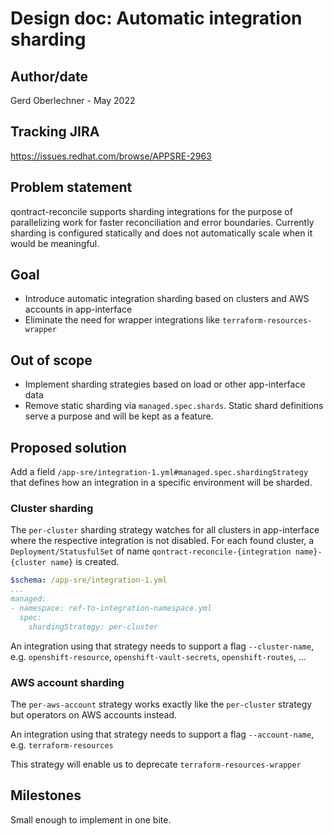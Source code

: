 # Design doc: Automatic integration sharding

## Author/date

Gerd Oberlechner - May 2022

## Tracking JIRA

https://issues.redhat.com/browse/APPSRE-2963

## Problem statement

qontract-reconcile supports sharding integrations for the purpose of parallelizing work for faster reconciliation and error boundaries. Currently sharding is configured statically and does not automatically scale when it would be meaningful.

## Goal

* Introduce automatic integration sharding based on clusters and AWS accounts in app-interface
* Eliminate the need for wrapper integrations like `terraform-resources-wrapper`

## Out of scope

* Implement sharding strategies based on load or other app-interface data
* Remove static sharding via `managed.spec.shards`. Static shard definitions serve a purpose and will be kept as a feature.

## Proposed solution

Add a field `/app-sre/integration-1.yml#managed.spec.shardingStrategy` that defines how an integration in a specific environment will be sharded.

### Cluster sharding

The `per-cluster` sharding strategy watches for all clusters in app-interface where the respective integration is not disabled. For each found cluster, a `Deployment/StatusfulSet` of name `qontract-reconcile-{integration name}-{cluster name}` is created.

```yaml
$schema: /app-sre/integration-1.yml
...
managed:
- namespace: ref-to-integration-namespace.yml
  spec:
    shardingStrategy: per-cluster
```

An integration using that strategy needs to support a flag `--cluster-name`, e.g. `openshift-resource`, `openshift-vault-secrets`, `openshift-routes`, ...

### AWS account sharding

The `per-aws-account` strategy works exactly like the `per-cluster` strategy but operators on AWS accounts instead.

An integration using that strategy needs to support a flag `--account-name`, e.g. `terraform-resources`

This strategy will enable us to deprecate `terraform-resources-wrapper`

## Milestones

Small enough to implement in one bite.
